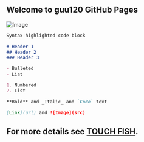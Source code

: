 ## Welcome to guu120 GitHub Pages

![Image](http://5b0988e595225.cdn.sohucs.com/images/20180617/f2ecd716586d49ee8c96370ec4b35154.gif)

```markdown
Syntax highlighted code block

# Header 1
## Header 2
### Header 3

- Bulleted
- List

1. Numbered
2. List

**Bold** and _Italic_ and `Code` text

[Link](url) and ![Image](src)
```



## For more details see [TOUCH FISH](http://b388079t42.zicp.vip/home).


